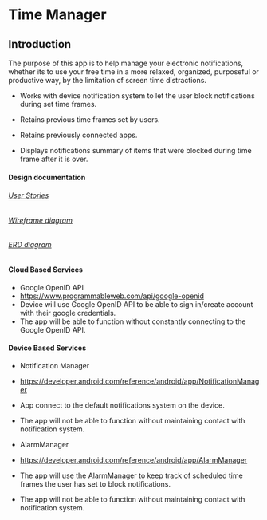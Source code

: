 # Time Manager

## Introduction
The purpose of this app is to help manage your electronic notifications, whether its to 
use your free time in a more relaxed, organized, purposeful or productive way, 
by the limitation of screen time distractions.

- Works with device notification system to let the user block notifications during set time frames.

- Retains previous time frames set by users.

- Retains previously connected apps.

- Displays notifications summary of items that were blocked during time frame after it is over.




#### Design documentation


###### [User Stories](user-stories.md)

###### [Wireframe diagram](wireframe.md)

###### [ERD diagram](erd.md)


#### Cloud Based Services

* Google OpenID API
* https://www.programmableweb.com/api/google-openid
* Device will use Google OpenID API to be able to sign in/create account with their google credentials.
* The app will be able to function without constantly connecting to the Google OpenID API.

#### Device Based Services
* Notification Manager
* https://developer.android.com/reference/android/app/NotificationManager
* App connect to the default notifications system on the device.
* The app will not be able to function without maintaining contact with notification system.

* AlarmManager
* https://developer.android.com/reference/android/app/AlarmManager
* The app will use the AlarmManager to keep track of scheduled time frames the user has set to block notifications.
* The app will not be able to function without maintaining contact with notification system.



